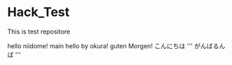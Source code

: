 # Hack_Test
This is test repositore

hello niidome!
main
hello by okura!
guten Morgen!
こんにちは
'''
がんばるんば
'''